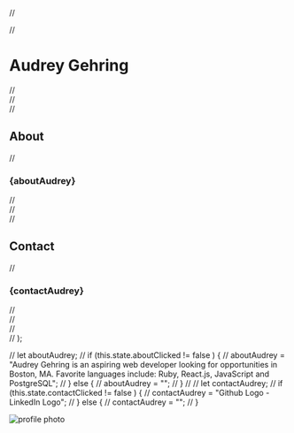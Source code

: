 //   <div>
//     <h1>Audrey Gehring</h1>
//     <div className="row">
//       <div className="small-2 columns">
//         <h2 onClick={this.handleAboutClick}>About</h2>
//           <h3> {aboutAudrey} </h3>
//       </div>
//       <div>
//         <h2 onClick={this.handleContactClick}>Contact</h2>
//           <h3> {contactAudrey} </h3>
//       </div>
//     </div>
//   </div>
// );


// let aboutAudrey;
//   if (this.state.aboutClicked != false ) {
//     aboutAudrey = "Audrey Gehring is an aspiring web developer looking for opportunities in Boston, MA. Favorite languages include: Ruby, React.js, JavaScript and PostgreSQL";
//   } else {
//     aboutAudrey = "";
//   }
//
// let contactAudrey;
//   if (this.state.contactClicked != false ) {
//     contactAudrey = "Github Logo - LinkedIn Logo";
//   } else {
//     contactAudrey = "";
//   }

<img src="http://imgur.com/a/8vuvM" className="img-fluid" alt="profile photo"></img>
